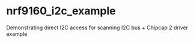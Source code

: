 # nrf9160_i2c_example
Demonstrating direct I2C access for scanning I2C bus + Chipcap 2 driver example
